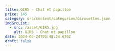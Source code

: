 ```yaml
---
title: GIR5 - Chat et papillon
price: 145
category: src/content/categories/Girouettes.json
imgSrcList:
  - src: /asset/GIR5.jpg
    alt: GIR5 - Chat et papillon
date: 2024-05-24T05:48:24.676Z
draft: false
---
```


